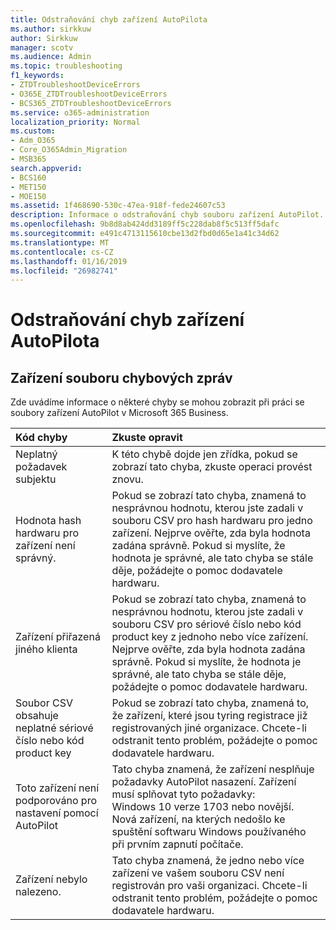 ```yaml
---
title: Odstraňování chyb zařízení AutoPilota
ms.author: sirkkuw
author: Sirkkuw
manager: scotv
ms.audience: Admin
ms.topic: troubleshooting
f1_keywords:
- ZTDTroubleshootDeviceErrors
- O365E_ZTDTroubleshootDeviceErrors
- BCS365_ZTDTroubleshootDeviceErrors
ms.service: o365-administration
localization_priority: Normal
ms.custom:
- Adm_O365
- Core_O365Admin_Migration
- MSB365
search.appverid:
- BCS160
- MET150
- MOE150
ms.assetid: 1f468690-530c-47ea-918f-fede24607c53
description: Informace o odstraňování chyb souboru zařízení AutoPilot.
ms.openlocfilehash: 9b8d8ab424dd3189ff5c228dab8f5c513ff5dafc
ms.sourcegitcommit: e491c4713115610cbe13d2fbd0d65e1a41c34d62
ms.translationtype: MT
ms.contentlocale: cs-CZ
ms.lasthandoff: 01/16/2019
ms.locfileid: "26982741"
---
```

# <a name="troubleshoot-autopilot-device-errors"></a>Odstraňování chyb zařízení AutoPilota

## <a name="device-file-error-messages"></a>Zařízení souboru chybových zpráv

Zde uvádíme informace o některé chyby se mohou zobrazit při práci se soubory zařízení AutoPilot v Microsoft 365 Business. 
  
|**Kód chyby**|**Zkuste opravit**|
|:-----|:-----|
|Neplatný požadavek subjektu  <br/> |K této chybě dojde jen zřídka, pokud se zobrazí tato chyba, zkuste operaci provést znovu.  <br/> |
|Hodnota hash hardwaru pro zařízení není správný.  <br/> |Pokud se zobrazí tato chyba, znamená to nesprávnou hodnotu, kterou jste zadali v souboru CSV pro hash hardwaru pro jedno zařízení. Nejprve ověřte, zda byla hodnota zadána správně. Pokud si myslíte, že hodnota je správné, ale tato chyba se stále děje, požádejte o pomoc dodavatele hardwaru.  <br/> |
|Zařízení přiřazená jiného klienta  <br/> |Pokud se zobrazí tato chyba, znamená to nesprávnou hodnotu, kterou jste zadali v souboru CSV pro sériové číslo nebo kód product key z jednoho nebo více zařízení. Nejprve ověřte, zda byla hodnota zadána správně. Pokud si myslíte, že hodnota je správné, ale tato chyba se stále děje, požádejte o pomoc dodavatele hardwaru.  <br/> |
|Soubor CSV obsahuje neplatné sériové číslo nebo kód product key  <br/> |Pokud se zobrazí tato chyba, znamená to, že zařízení, které jsou tyring registrace již registrovaných jiné organizace. Chcete-li odstranit tento problém, požádejte o pomoc dodavatele hardwaru.  <br/> |
|Toto zařízení není podporováno pro nastavení pomocí AutoPilot  <br/> | Tato chyba znamená, že zařízení nesplňuje požadavky AutoPilot nasazení. Zařízení musí splňovat tyto požadavky:  <br/>  Windows 10 verze 1703 nebo novější.  <br/>  Nová zařízení, na kterých nedošlo ke spuštění softwaru Windows používaného při prvním zapnutí počítače.  <br/> |
|Zařízení nebylo nalezeno.  <br/> |Tato chyba znamená, že jedno nebo více zařízení ve vašem souboru CSV není registrován pro vaši organizaci. Chcete-li odstranit tento problém, požádejte o pomoc dodavatele hardwaru.  <br/> |
   
